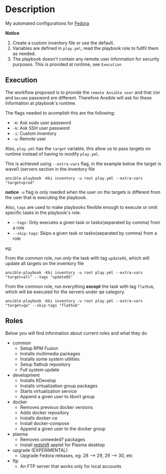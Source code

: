 # Description

My automated configurations for [Fedora](https://getfedora.org/)

**Notice**

1. Create a custom inventory file or use the default.
1. Variables are defined in `play.yml`, read the playbook role to fullfil them as needed.
1. The playbook doesn't contain any remote user information for security purposes. This is provided at runtime, see `Execution`

## Execution

The workflow proposed is to provide the `remote Ansible user` and that `SSH` and `become` password are different. Therefore Ansible will ask for these information at playbook's runtime. 

The flags needed to acomplish this are the following:

* `-K`: Ask sudo user password
* `-k`: Ask SSH user password
* `-i`: Custom inventory
* `-u`: Remote user


Also, `play.yml` has the `target` variable, this allow us to pass targets on runtime instead of having to modify `play.yml`.

This is achieved using `--extra-vars` flag, in the example below the target is wave0 (servers section in the inventory file

```
ansible-playbook -Kki inventory -u root play.yml --extra-vars "target=prod"
```

**notice** `-u` flag is only needed when the user on the targets is different from the user that is executing the playbook.

Also, `tags` are used to make playbooks flexible enough to execute or omit specific tasks in the playbook's role.


* `--tags`: Only executes a given task or tasks(separated by comma) from a role
* `--skip-tags`: Skips a given task or tasks(separated by comma) from a role

eg:

From the common role, run *only* the task with tag `updateOS`, which will update all targets on the inventory file

```
ansible-playbook -Kki inventory -u root play.yml --extra-vars "target=all" --tags "updateOS"
```

From the common role, run everything **except** the task with tag `flathub`, which will be executed for the servers under *qa* category.

```
ansible-playbook -Kki inventory -u root play.yml --extra-vars "target=qa" --skip-tags "flathub"
```

## Roles

Below you will find information about current roles and what they do

* common
    * Setup RPM Fusion
    * Installs multimedia packages
    * Installs some system utilities
    * Setup flathub repository
    * Full system update
* development
    * Installs KDevelop
    * Installs virtualization group packages
    * Starts virtualization service
    * Append a given user to libvirt group
* docker
    * Removes previous docker versions
    * Adds docker repository
    * Installs docker-ce
    * Install docker-compose
    * Append a given user to the docker group
* plasma
    * Removes unneeded? packages
    * Install [redshift](https://github.com/jonls/redshift) applet for Plasma desktop
* upgrade (EXPERIMENTAL)
    * Upgrade Fedora releases, eg: 28 --> 29, 29 --> 30, etc
* ftp
    * An FTP server that works only for local accounts

